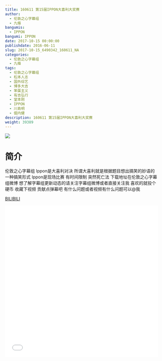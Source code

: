 ```yaml
---
title: 160611 第15届IPPON大喜利大奖赛
author: 
  - 伦敦之心字幕组
  - 九條
bangumis: 
  - IPPON
bangumi: IPPON
date: 2017-10-15 00:00:00
publishdate: 2016-06-11
slug: 2017-10-15_6490342_160611_NA
categories: 
  - 伦敦之心字幕组
  - 九條
tags: 
  - 伦敦之心字幕组
  - 松本人志
  - 国外综艺
  - 博多大吉
  - 笨蛋主义
  - 有吉弘行
  - 堂本刚
  - IPPON
  - 川島明
  - 倔内健
description: 160611 第15届IPPON大喜利大奖赛
weight: 39389
---
```


![](https://i.imgur.com/GhunzWu.jpg)

# 简介  
伦敦之心字幕组 Ippon是大喜利对决 所谓大喜利就是根据题目想出搞笑的妙语的一种搞笑形式 Ippon是现场比赛 有时间限制 突然死亡法 
下载地址在伦敦之心字幕组微博 想了解字幕组更新动态的请关注字幕组微博或者直接关注我 喜欢的就投个硬币 收藏下视频 贡献点弹幕吧
有什么问题或者视频有什么问题可以@我

  [BILIBILI](https://www.bilibili.com/video/av6490342/)


  <iframe src="//www.bilibili.com/html/html5player.html?cid=10556134&aid=6490342" width="100%" height="500" frameborder="0" allowfullscreen="allowfullscreen"></iframe>
